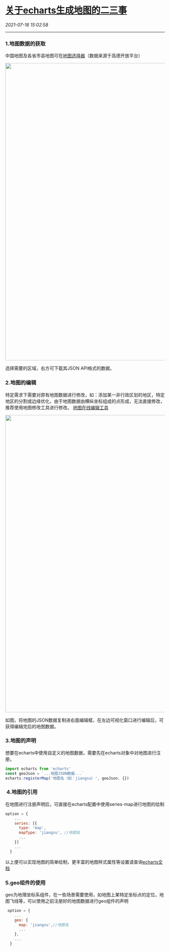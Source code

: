 # [关于echarts生成地图的二三事](https://blog.csdn.net/woaidouya123/article/details/118788527)
*2021-07-16 15:02:58*

---
<h3>1.地图数据的获取</h3> 
<p>中国地图及各省市县地图可在<a href="http://datav.aliyun.com/tools/atlas/index.html">地图选择器</a>（数据来源于高德开放平台）</p> 
<p><img alt="" height="937" src="https://img-blog.csdnimg.cn/20210716112528619.png?x-oss-process=image/watermark,type_ZmFuZ3poZW5naGVpdGk,shadow_10,text_aHR0cHM6Ly9ibG9nLmNzZG4ubmV0L3dvYWlkb3V5YTEyMw==,size_16,color_FFFFFF,t_70" width="1200"></p> 
<p>选择需要的区域，右方可下载其JSON API格式的数据。</p> 
<h3>2.地图的编辑</h3> 
<p>特定需求下需要对原有地图数据进行修改，如：添加某一非行政区划的地区，特定地区的分割或边缘优化，由于地图数据由横纵坐标组成的点形成，无法直接修改，推荐使用地图修改工具进行修改。&nbsp;<a href="http://geojson.io/">地图在线编辑工具</a></p> 
<p><img alt="" height="937" src="https://img-blog.csdnimg.cn/20210716141449633.png?x-oss-process=image/watermark,type_ZmFuZ3poZW5naGVpdGk,shadow_10,text_aHR0cHM6Ly9ibG9nLmNzZG4ubmV0L3dvYWlkb3V5YTEyMw==,size_16,color_FFFFFF,t_70" width="1200"></p> 
<p>如图，将地图的JSON数据复制进右面编辑框，在左边可视化窗口进行编辑后，可获得编辑完后的地图数据。</p> 
<h3>3.地图的声明</h3> 
<p>想要在echarts中使用自定义的地图数据，需要先在echarts对象中对地图进行注册。</p> 

```javascript
import echarts from 'echarts'
const geoJson = `...地图JSON数据...`
echarts.registerMap('地图名（如：jiangsu）', geoJson, {})
``` 
<h3>&nbsp;4.地图的引用</h3> 
<p>在地图进行注册声明后，可直接在echarts配置中使用series-map进行地图的绘制</p> 

```javascript
option = {
    ...
    series: [{
      type: 'map',
      mapType: 'jiangsu', //地图名
      ...
    }]
    ...
  }
``` 
<p>以上便可以实现地图的简单绘制，更丰富的地图样式属性等设置请查询<a href="https://echarts.apache.org/zh/option.html#series-map">echarts文档</a></p> 
<h3>5.geo组件的使用</h3> 
<p>geo为地理坐标系组件，在一些场景需要使用，如地图上某特定坐标点的定位，地图飞线等，可以使用之前注册好的地图数据进行geo组件的声明</p> 

```javascript
 option = {
    ...
    geo: {
      map: 'jiangsu',//地图名
      ...
    },
    ...
  }
``` 
<p></p>
